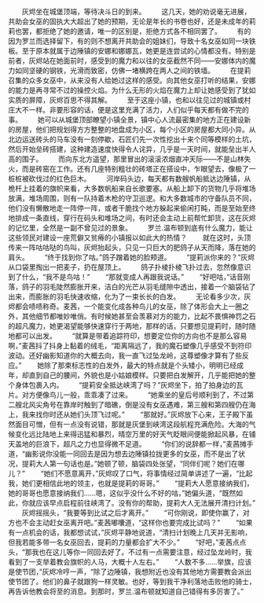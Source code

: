 　　灰烬坐在城堡顶端，等待决斗日的到来。
　　这几天，她的劝说毫无进展，共助会女巫的固执大大超出了她的预期，无论是年长的书卷也好，还是未成年的莉莉也罢，都拒绝了她的邀请，唯一的区别是，拒绝方式各不相同罢了。
　　有的因为罗兰而选择留下，有的则不想离开共助会的姐妹们，导致十名女巫如同一块铁板。至于原本就属于边陲镇的安娜和娜娜瓦，她更是连尝试的心情都没有。特别是前者，灰烬站在她面前时，感受到的魔力和以往的女巫截然不同——安娜体内的魔力如同坚硬的钢铁，光滑而致密，仿佛一堵横跨在两人之间的铁墙。
　　在提莉召集的众多女巫中，从来没有人给她过这样的感受。向其他女巫打听的结果，安娜的能力是再寻常不过的操控火焰。为什么无形的火焰在魔力上却让她感受到了犹如实质的屏障，灰烬百思不得其解。
　　至于这座小镇，也和以往见过的城镇或村庄大不一样。非要形容的话，便是这里充满了活力，人们似乎每天都有做不完的事。
　　她可以从城堡顶部瞭望小镇全景，镇中心人流最密集的地方正在建设新的房屋，他们把规划得方方整整的地盘成为小区，每个小区的房屋都大同小异。从北边运送砖头的马车没有一刻停歇，石匠们先一次性挖出十来个同等模样的土坑，然后开始垒砖搭建，这种建造速度快得令人诧异，几乎是一天时间，就能垒出半人高的围子。
　　而向东北方遥望，那里冒出的滚滚浓烟直冲天际——不是山林失火，而是砖窑在工作。还有几座特别粗壮的砖塔正在搭设中，乍眼望去，像极了一桩桩被砍伐过的红色巨木。
　　河岸码头边，每天都有数艘帆船抵达边陲镇，从桅杆上挂着的旗帜来看，大多数帆船来自长歌要塞。从船上卸下的货物几乎将堆场放满，堆场周围，则有一队持着木枪的守卫巡逻。和大多数城市的守备队员不同，他们没有懒散地走一阵停一阵，或者干脆找个地方躲起来偷闲打盹，而是至始至终地排成一条直线，穿行在码头和堆场之间，有时还会主动上前帮忙卸货，这在灰烬的记忆里，全然是一副不曾见过的景象。
　　罗兰.温布顿到底有什么魔力，能让这些领民对建设一座荒僻又贫瘠的小镇报以如此大的热情？
　　就在这时，头顶传来一阵咕咕哒的鸟叫，灰烬抬起头，只见一只巨大的肥鸽子从天而降，落在她的肩头。
　　“终于找到你了咕。”鸽子蹭着她的脸颊道。
　　“提莉派你来的？”灰烬从口袋里掏出一把麦子，扔在屋顶上。
　　鸽子扑棱扑棱飞扑过去，忽然像意识到了什么，“我不是鸟咕！”
　　“那就变成人再跟我说话。”
　　“好吧咕，”话音刚落，鸽子的羽毛陡然膨胀开来，洁白的光芒从羽毛缝隙中透出，接着一个脑袋钻了出来，而膨胀的羽毛快速收缩，化为了一束长长的白发。
　　无论看多少次，灰烬都会啧啧称奇。麦茜，一个能变化成各种鸟儿的女巫，除了体形会大上一圈之外，其他细节都唯妙唯俏。有时候她甚至会羡慕对方的能力，比起不畏惧神罚之石的超凡魔力，她更渴望能够快速穿行于两地，那样的话，只要想见提莉时，随时随地都可以出发。
　　“就算是带着追踪符印，想要定位你的方向也不是那么容易啊，”麦茜抖了抖身上黏着的绒毛，“距离隔远了，我的魔石塑像几乎感受不到符印波动。还好幽影知道你的大概去向，我一直飞过坠龙岭，这尊塑像才算有了些反应。”
　　她除了那束标志性的白发外，最大的特点就是个头矮小，明明已经成年，却直到自己的腰间，外貌也是小姑娘模样。只要把白发解开，几乎能把她的整个身体包裹入内。
　　“提莉安全抵达峡湾了吗？”灰烬坐下，拍了拍身边的瓦片。对方便像鸟儿一般，乖乖凑了过来。
　　“她乘坐的皇后号顺利到了，不过第二艘北风尖角号在靠岸时触到了暗礁，倒是没有女巫遇难，第三艘和第四艘仍在海上，我来找你时还从她们头顶飞过呢。”
　　“那就好。”灰烬放下心来，王子殿下虽然面目可憎，但有一点没有说错，那就是灰堡到峡湾这段航程充满危险。大海的气候变化远比陆地上来得迅猛和暴烈，晴空万里的好天气眨眼间便能掀起风暴，在铺天盖地的巨浪下，超凡之力也显得微不足道。
　　“你们的说辞都一样，”麦茜摊手道，“幽影说你没能一同回去是因为想去边陲镇拉拢更多的女巫，而不是出了状况，提莉大人第一句话也是。”她顿了顿，脑袋四处张望，“同伴们呢？她们在哪儿？”
　　“她们不愿意离开，”灰烬叹了口气，将事情经过简单讲述了一遍，“比起我，她们更相信此地的领主，也就是提莉的哥哥。”
　　“提莉大人愿意接纳我们，她的哥哥也愿意接纳我们……嗯，这似乎没什么不好的咕，”她偏头道，“既然如此，你就应该早点启程前往峡湾了。没有你的帮助，提莉大人无法展开清扫计划。”
　　灰烬摇摇头，“我要等到比试之后才离开。”
　　“可你刚说，即使你赢了，对方也不会主动赶女巫离开吧。”麦茜嘟囔道，“这样你也要完成比试吗？”
　　“如果有一点机会的话，我都想试试，”灰烬平静地说道，“清扫计划晚上几天并无影响，但我若能多带一名女巫回去，提莉的力量都会扩大不少。”
　　“好吧，”麦茜点点头，“那我也在这儿等你一同回去好了。不过有一点需要注意，经过坠龙岭时，我看到了一支举着教会旗帜的人马，大概十人左右。”
　　“人数不多……举旗，应该是使节团，”灰烬冷哼一声，“除了边陲镇，我想附近也没有其他地方需要教会派出使节团了。他们的鼻子就跟狗一样灵敏。也好，等到我干净利落地击败他的骑士，再告诉他教会将至的消息。到那时，罗兰.温布顿就知道自己错得有多厉害了。”